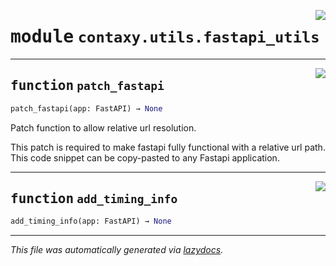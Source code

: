 <!-- markdownlint-disable -->

<a href="https://github.com/ml-tooling/contaxy/blob/main/backend/src/contaxy/utils/fastapi_utils.py#L0"><img align="right" style="float:right;" src="https://img.shields.io/badge/-source-cccccc?style=flat-square"></a>

# <kbd>module</kbd> `contaxy.utils.fastapi_utils`





---

<a href="https://github.com/ml-tooling/contaxy/blob/main/backend/src/contaxy/utils/fastapi_utils.py#L4"><img align="right" style="float:right;" src="https://img.shields.io/badge/-source-cccccc?style=flat-square"></a>

## <kbd>function</kbd> `patch_fastapi`

```python
patch_fastapi(app: FastAPI) → None
```

Patch function to allow relative url resolution. 

This patch is required to make fastapi fully functional with a relative url path. This code snippet can be copy-pasted to any Fastapi application. 


---

<a href="https://github.com/ml-tooling/contaxy/blob/main/backend/src/contaxy/utils/fastapi_utils.py#L75"><img align="right" style="float:right;" src="https://img.shields.io/badge/-source-cccccc?style=flat-square"></a>

## <kbd>function</kbd> `add_timing_info`

```python
add_timing_info(app: FastAPI) → None
```








---

_This file was automatically generated via [lazydocs](https://github.com/ml-tooling/lazydocs)._
